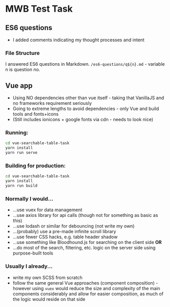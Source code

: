 # MWB Test Task

## ES6 questions
* I added comments indicating my thought processes and intent

### File Structure
I answered ES6 questions in Markdown.
`/es6-questions/q${n}.md` - variable n is question no.

## Vue app
* Using NO dependencies other than vue itself - taking that VanillaJS and no frameworks 
requirement seriously
* Going to extreme lengths to avoid dependencies - only Vue and build tools and fonts+icons
* (Still includes ionicons + google fonts via cdn - needs to look nice)

### Running:
```bash
cd vue-searchable-table-task
yarn install
yarn run serve
```

### Building for production:
```bash
cd vue-searchable-table-task
yarn install
yarn run build
```


### Normally I would...
* ...use vuex for data management
* ...use axios library for api calls (though not for something as basic as this)
* ...use lodash or similar for debouncing (not write my own)
* ...(probably) use a pre-made infinite scroll library
* ...use fewer CSS hacks, e.g. table header shadow
* ...use something like Bloodhound.js for searching on the client side __OR__
* ...do most of the search, filtering, etc. logic on the server side using
purpose-built tools

### Usually I already...
* write my own SCSS from scratch
* follow the same general Vue approaches (component composition) - however using 
`vuex` would reduce the size and complexity of the main components considerably and
allow for easier composition, as much of the logic would reside on that side

